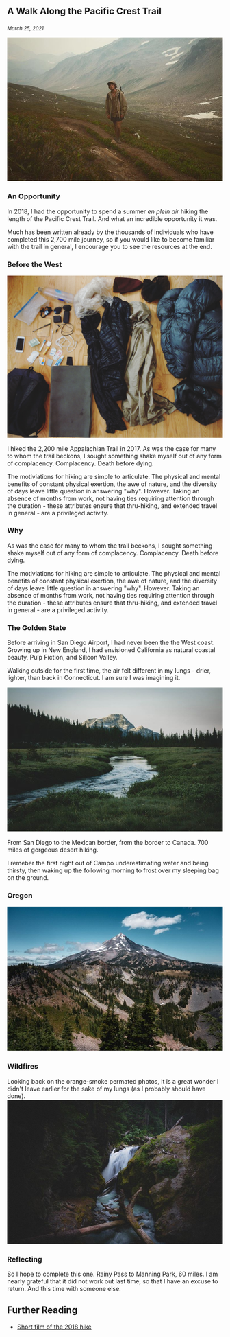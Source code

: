 [//]: # (Date)

## A Walk Along the Pacific Crest Trail

<small><i>March 25, 2021</i></small>

<img class="md-image" src="./static/assets/articles/pct/sad.jpg" />

### An Opportunity

In 2018, I had the opportunity to spend a summer <i>en plein air</i> hiking the length of the Pacific Crest Trail. And what an incredible opportunity it was.

Much has been written already by the thousands of individuals who have completed this 2,700 mile journey, so if you would like to become familiar with the trail in general, I encourage you to see the resources at the end.

### Before the West

<img class="md-image" src="./static/assets/articles/pct/gear.jpg" />

I hiked the 2,200 mile Appalachian Trail in 2017.
As was the case for many to whom the trail beckons, I sought something shake myself out of any form of complacency. Complacency. Death before dying.

The motiviations for hiking are simple to articulate. The physical and mental benefits of constant physical exertion, the awe of nature, and the diversity of days leave little question in answering "why". However. Taking an absence of months from work, not having ties requiring attention through the duration - these attributes ensure that thru-hiking, and extended travel in general - are a privileged activity.

### Why

As was the case for many to whom the trail beckons, I sought something shake myself out of any form of complacency. Complacency. Death before dying.

The motiviations for hiking are simple to articulate. The physical and mental benefits of constant physical exertion, the awe of nature, and the diversity of days leave little question in answering "why". However. Taking an absence of months from work, not having ties requiring attention through the duration - these attributes ensure that thru-hiking, and extended travel in general - are a privileged activity.

### The Golden State

Before arriving in San Diego Airport, I had never been the the West coast. Growing up in New England, I had envisioned California as natural coastal beauty, Pulp Fiction, and Silicon Valley.

Walking outside for the first time, the air felt different in my lungs - drier, lighter, than back in Connecticut. I am sure I was imagining it.

<img class="md-image" src="./static/assets/articles/pct/yosemite.jpg" />

From San Diego to the Mexican border, from the border to Canada. 700 miles of gorgeous desert hiking.

I remeber the first night out of Campo underestimating water and being thirsty, then waking up the following morning to frost over my sleeping bag on the ground.

### Oregon

<!-- ![](static/assets/pct/hood2.jpg) -->
<img class="md-image" src="./static/assets/articles/pct/hood2.jpg" />

### Wildfires

Looking back on the orange-smoke permated photos, it is a great wonder I didn't leave earlier for the sake of my lungs (as I probably should have done).
<img class="md-image" src="./static/assets/articles/pct/cascades.jpg" />

### Reflecting

So I hope to complete this one. Rainy Pass to Manning Park, 60 miles. I am nearly grateful that it did not work out last time, so that I have an excuse to return. And this time with someone else.

## Further Reading

- <a href="#"><span>Short film of the 2018 hike</span></a>